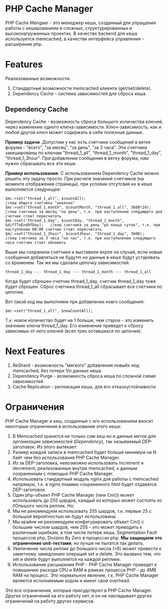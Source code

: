 PHP Cache Manager
=================

PHP Cache Mangaer - это менеджер кеша, созданный для упращения работы с кешированием в сложных, структурированных и высоконагруженных проектах.
В качестве backend для кеша используется memcached, в качестве интерфейса управления - расширение php.

# Features

Реализованные возможности:

1. Стандартные возможности memcached клиента (get/set/delete).
2. Dependency Cache - система зависимостей для сброса кеша.

## Dependency Cache

Dependency Cache - возможность сброса большого количества ключей, через изменение одного ключа-зависимости. Ключ-зависимость, как и любой
другой ключ может содержать в себе полезные данные.

**Пример задачи**. Допустим у нас есть счетчики сообщений в ветке форума - "всего", "за месяц", "за день", "за 3 часа".
Эти счетчики закешированы по ключам "thread_1_all", "thread_1_month", "thread_1_day", "thread_1_3hour".
При добавлении сообщения в ветку форума, нам нужно сбрасывать все эти кеши.

**Пример использования**. С использованием Dependency Cache можно решить эту задачу просто. При расчете значений счетчиков (на моменте отображения страницы),
при условии отсутсвия их в кеше выполняется следующее:

    $mc->set("thread_1_all", $countAll);                                      //кеш общего счетчика "невечно"
    $mc->set("thread_1_month", $countMonth, "thread_1_all", 3600*24);         //кеш счетчика за месяц "на день", т.к. при наступлении следующего дня счетчик стоит пересчитать
    $mc->set("thread_1_day", $countDay, "thread_1_month", $diffToEndOfDay);   //кеш счетчика за день "до конца суток", т.к. при наступлении 00:00 счетчик стоит пересчитать
    $mc->set("thread_1_3hour", $count3hour, "thread_1_day", 3600);            //кеш счетчика за 3 чеса "на час", т.к. при наступелении следующего часа счетчик стоит обновить

Выше мы сохранили счетчики и выставили expire на случай, если новые сообщения добавляться не будутm но данные в кеше будут устаревать со временем. Так же мы сделали цепочку зависимостей:

    thread_1_day --- thread_1_day --- thread_1_month --- thread_1_all

Когда будет сброшен счетчик thread_1_day, счетчик thread_1_day тоже будет сброшен. Сброс счетчика thread_1_all сбрасывает все счетчики по цепочке.

Вот такой код мы выполняем при добавлении новго сообщения:

    $mc->set("thread_1_all", $newCountAll);

Т.к. новое количество будет на 1 больше, чем старое - это изменить значнеие ключа thread_1_day. Его изменение приведет к сбросу зависимых от него ключей (всех трех оставшихся по цепочке).

# Next Features

1. ReShard - возможность "мягкого" добавления новыйх нод memcached, без потери 1/n данных кеша.
2. Dependency Purge - возможность сброса кеша по сложной схеме зависимостей
3. Cache Replication - репликация кеша, для его отказоустойчивости


# Ограничения

PHP Cache Manager и кеш, созданные с его использованием вносит некоторые ограничения в использования этого кеша:

1. В Memcached хранится не только *сам кеш* но и данные *меток для организации зависимостей (Dependency)*, так называемый DEP-заголовок. Из этого вытекает:
  1. Размер каждой записи в memcached будет больше минимум на N байт чем без использования PHP Cache Manager.
  2. Из за DEP-заголовка, невозможно использовать increment и decrement, реализованные внутри memcached, к данным сохраненным с помощью PHP Cache Manager.
  3. Использовать стандартный модуль nginx для работы с memcached напрямую, т.к. в nginx помимо сохраненного html будет отдаватся DEP-заголовок
2. Один php-объект PHP Cache Manager (new Cm()) может использовать до 255 шардов, каждый из которых может состоять из бОльшого числа реплик. Но:
  1. Мы не рекомендуем использовать 255 шардов, т.к. первые 25 с большой вероятностью не будут использованы.
  2. Мы крайне не рекомендуем конфигурировать объект Cm() с большим числом шардов, чем 255 - это может приводить к различным ошибкам, в том числе потере кеша, Segmentation Fault процессов php, Division By Zero в процессах php. **Мы защищаем это ограничение unit-тестами**, но лучше не пытатся так делать.
  3. Увеличение числа реплик до большого числа (>6) может привести к заметному замедлению операций set и delete. Это вызвано тем, что set и delete будут выполнятся на каждой реплике.
3. Использование расширения PHP - PHP Cache Manager приведет к повышению расхода CPU и RAM в рамках процесса PHP - до 4MB RAM на процесс. Это нормальное явление, т.к. PHP Cache Manager является исполняемым кодом и имеет свой overhead.

Это все ограничения, которые присудствуют в PHP Cache Manager. Других ограничений на его работу нет, и он не накладывает других ограничений на работу других сервисов.
